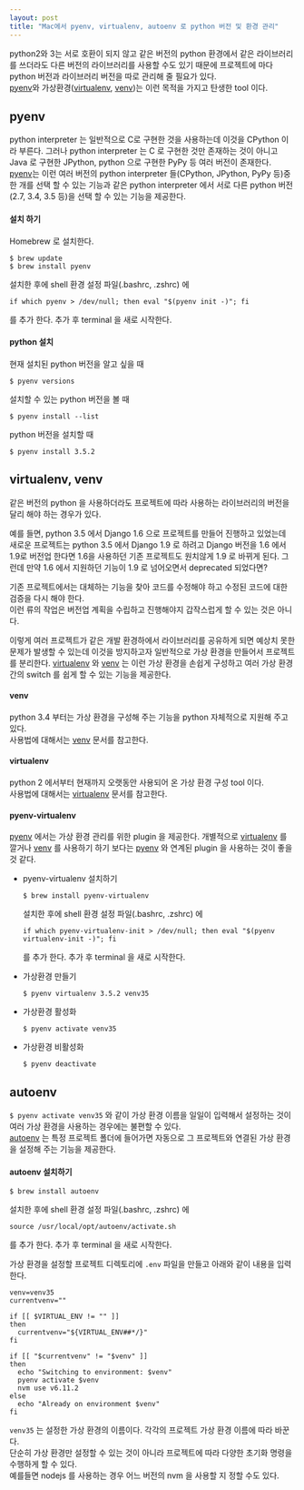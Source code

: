 ```yaml
---
layout: post
title: "Mac에서 pyenv, virtualenv, autoenv 로 python 버전 및 환경 관리"
---
```

python2와 3는 서로 호환이 되지 않고 같은 버전의 python 환경에서 같은 라이브러리를 쓰더라도 다른 버전의 라이브러리를 사용할 수도 있기 때문에 
프로젝트에 마다 python 버전과 라이브러리 버전을 따로 관리해 줄 필요가 있다.  
[pyenv]와 가상환경([virtualenv], [venv])는 이런 목적을 가지고 탄생한 tool 이다.  

## pyenv
python interpreter 는 일반적으로 C로 구현한 것을 사용하는데 이것을 CPython 이라 부른다.
그러나 python interpreter 는 C 로 구현한 것만 존재하는 것이 아니고 Java 로 구현한 JPython, python 으로 구현한 PyPy 등 여러 버전이 존재한다.  
[pyenv]는 이런 여러 버전의 python interpreter 들(CPython, JPython, PyPy 등)중 한 개를 선택 할 수 있는 기능과 
같은 python interpreter 에서 서로 다른 python 버전(2.7, 3.4, 3.5 등)을 선택 할 수 있는 기능을 제공한다.

#### 설치 하기  
Homebrew 로 설치한다.

```shell
$ brew update
$ brew install pyenv
```

설치한 후에 shell 환경 설정 파일(.bashrc, .zshrc) 에 
```shell
if which pyenv > /dev/null; then eval "$(pyenv init -)"; fi
```
를 추가 한다. 추가 후 terminal 을 새로 시작한다.

#### python 설치  
현재 설치된 python 버전을 알고 싶을 때
```shell
$ pyenv versions
```

설치할 수 있는 python 버전을 볼 때
```shell
$ pyenv install --list
```

python 버전을 설치할 때
```shell
$ pyenv install 3.5.2  
```

## virtualenv, venv
같은 버전의 python 을 사용하더라도 프로젝트에 따라 사용하는 라이브러리의 버전을 달리 해야 하는 경우가 있다.  

예를 들면, python 3.5 에서 Django 1.6 으로 프로젝트를 만들어 진행하고 있었는데 
새로운 프로젝트는 python 3.5 에서 Django 1.9 로 하려고 Django 버전을 1.6 에서 1.9로 버전업 한다면 1.6을 사용하던 
기존 프로젝트도 원치않게 1.9 로 바뀌게 된다. 그런데 만약 1.6 에서 지원하던 기능이 1.9 로 넘어오면서 deprecated 되었다면?  

기존 프로젝트에서는 대체하는 기능을 찾아 코드를 수정해야 하고 수정된 코드에 대한 검증을 다시 해야 한다.   
이런 류의 작업은 버전업 계획을 수립하고 진행해야지 갑작스럽게 할 수 있는 것은 아니다.  

이렇게 여러 프로젝트가 같은 개발 환경하에서 라이브러리를 공유하게 되면 예상치 못한 문제가 발생할 수 있는데 이것을 방지하고자 일반적으로 
가상 환경을 만들어서 프로젝트를 분리한다. 
[virtualenv] 와 [venv] 는 이런 가상 환경을 손쉽게 구성하고 여러 가상 환경 간의 switch 를 쉽게 할 수 있는 기능을 제공한다.  

#### venv
python 3.4 부터는 가상 환경을 구성해 주는 기능을 python 자체적으로 지원해 주고 있다.  
사용법에 대해서는 [venv] 문서를 참고한다.

#### virtualenv
python 2 에서부터 현재까지 오랫동안 사용되어 온 가상 환경 구성 tool 이다.  
사용법에 대해서는 [virtualenv] 문서를 참고한다.

#### pyenv-virtualenv
[pyenv] 에서는 가상 환경 관리를 위한 plugin 을 제공한다. 개별적으로 [virtualenv] 를 깔거나 [venv] 를 사용하기 하기 보다는 
[pyenv] 와 연계된 plugin 을 사용하는 것이 좋을 것 같다.  

* pyenv-virtualenv 설치하기  
  ```shell
  $ brew install pyenv-virtualenv
  ```

  설치한 후에 shell 환경 설정 파일(.bashrc, .zshrc) 에 
  ```shell
  if which pyenv-virtualenv-init > /dev/null; then eval "$(pyenv virtualenv-init -)"; fi
  ```
  를 추가 한다. 추가 후 terminal 을 새로 시작한다.

* 가상환경 만들기
  ```shell
  $ pyenv virtualenv 3.5.2 venv35
  ```

* 가상환경 활성화
  ```shell
  $ pyenv activate venv35
  ```

* 가상환경 비활성화
  ```shell
  $ pyenv deactivate
  ```

## autoenv
`$ pyenv activate venv35` 와 같이 가상 환경 이름을 일일이 입력해서 설정하는 것이 여러 가상 환경을 사용하는 경우에는 불편할 수 있다.  
[autoenv] 는 특정 프로젝트 폴더에 들어가면 자동으로 그 프로젝트와 연결된 가상 환경을 설정해 주는 기능을 제공한다.  

#### autoenv 설치하기
```shell
$ brew install autoenv
```

설치한 후에 shell 환경 설정 파일(.bashrc, .zshrc) 에 
```shell
source /usr/local/opt/autoenv/activate.sh
```
를 추가 한다. 추가 후 terminal 을 새로 시작한다.

가상 환경을 설정할 프로젝트 디렉토리에 `.env` 파일을 만들고 아래와 같이 내용을 입력한다.


```shell
venv=venv35
currentvenv=""

if [[ $VIRTUAL_ENV != "" ]]
then
  currentvenv="${VIRTUAL_ENV##*/}"
fi

if [[ "$currentvenv" != "$venv" ]] 
then
  echo "Switching to environment: $venv"
  pyenv activate $venv
  nvm use v6.11.2
else
  echo "Already on environment $venv"
fi
```

`venv35` 는 설정한 가상 환경의 이름이다. 각각의 프로젝트 가상 환경 이름에 따라 바꾼다.  
단순히 가상 환경만 설정할 수 있는 것이 아니라 프로젝트에 따라 다양한 초기화 명령을 수행하게 할 수 있다.  
예를들면 nodejs 를 사용하는 경우 어느 버전의 nvm 을 사용할 지 정할 수도 있다.  
 

[pyenv]: https://github.com/pyenv/pyenv
[virtualenv]: https://github.com/pypa/virtualenv
[venv]: https://docs.python.org/3/library/venv.html
[pyenv-virtualenv]: https://github.com/pyenv/pyenv-virtualenv
[autoenv]: https://github.com/kennethreitz/autoenv